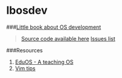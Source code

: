 # lbosdev
###[Little book about OS development](http://littleosbook.github.io/)
> [Source code available here](https://github.com/helino/aenix)
> [Issues list](https://github.com/littleosbook/littleosbook/issues?page=1&q=is%3Aissue+is%3Aopen)


###Resources
1. [EduOS - A teaching OS](http://rwth-os.github.io/eduOS/)
2. [Vim tips](https://www.cs.swarthmore.edu/help/vim/indenting.html)
